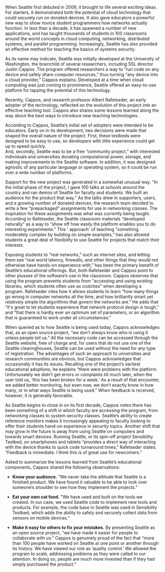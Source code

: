 When Seattle first debuted in 2009, it brought to life several exciting ideas.  For starters, it
demonstrated both the potential of cloud technology that could securely run on donated devices.
It also gave educators a powerful new way to show novice student programmers how networks actually function.
In less than a decade, it has spawned a number of new applications, and has taught thousands of
students in 100 classrooms around the world concepts in cloud computing, networking, distributed systems,
and  parallel programming. Increasingly, Seattle has also provided an effective method for teaching
the basics of systems security.
 
As its name may indicate, Seattle was initially developed at the University of Washington, 
the brainchild of several researchers, including SSL director Justin Cappos. The program 
offered researchers a way to “run code on any device and safely share computer resources,”
thus turning “any device into a cloud provider,” Cappos explains. Developed at a time
when cloud computing was just coming to prominence, Seattle offered an easy-to-use platform
for tapping the potential of this technology. 
 
Recently, Cappos, and research professor Albert Rafetseder, an early adopter of the technology,
reflected on the evolution of this project into an effective teaching tool. 
Cappos also shares some lessons learned along the way about the best ways to introduce
new teaching technologies.
 
According to Cappos, Seattle’s initial set of adopters were intended to be educators. Early on in its 
development, two decisions were made that shaped the overall nature of the project. First, these testbeds
were designed to be easy to use, so developers with little experience could get up to speed quickly.  
And, secondly, Seattle was to be a free “community project,” with interested individuals
and universities donating computational power, storage, and making improvements to the 
Seattle software. In addition, it was designed agnostic of any particular language or operating
system, so it could be run over a wide number of platforms.
 
Support for the new project was generated in a somewhat unusual way. “In the initial
phase of the project, I gave 100 talks at schools around the country and ran
demos of Seattle for faculty and students. We built an audience for the product
that way.” As the talks drew in supporters, users, and a growing number of donated
devices, the research team decided to write a few “prepackaged” assignments for use 
in networking classes. The inspiration for these assignments was what was currently being taught. 
According to Rafetseder, the Seattle classroom materials “developed naturally” as a way to 
“show off how easily the platform enables you to do interesting experiments.” This '
approach' of teaching “something moderately complex by building on simple examples,”
has also allowed students a great deal of flexibility to use Seattle for projects 
that match their interests. 
 
Exposing students to “real networks,” such as internet sites, and letting them see
“real world latency, firewalls, and other things that they would not otherwise have
hands-on experience with,” has been the primary benefit of Seattle’s educational 
offerings. But, both Rafetseder and Cappos point to other plusses of the 
software’s use in the classroom. Cappos observes that using the program prevents
students from “accessing and using existing libraries, which students often 
use as crutches” when developing a program. Rafetseder cites how it allows students
to learn “how many things go wrong in computer networks all the time, and how 
brilliantly smart yet relatively simple the algorithms that govern the networks are.”
He adds that “it's great to let students experience that network protocol design is tough,”
and “that there is hardly ever an optimum set of parameters, or an algorithm that
is guaranteed to work under all circumstances.”
 
When queried as to how Seattle is being used today, Cappos acknowledges that,
as an open source project,  “we don’t always know who is using it unless people
tell us.” All the necessary code can be accessed through the Seattle website, 
free of charge and, for users that do not use one of the Seattle clearinghouses, 
Seattle can be used without the need for any type of registration. The advantages of
such an approach to universities and research communities are obvious, but 
Cappos acknowledges that occasionally it has its issues.  Recalling one of the project’s
earliest educational adoptions, he explains “there were problems with the platform. 
Unfortunately we didn’t get errors or complaints till much later, when the user told us,
‘this has been broken for a week.’ As a result of that encounter, we added better
monitoring, but even now, we don’t exactly know in how many, or in what ways Seattle
is being used.” When feedback is received, however, it is generally favorable.
 
As Seattle begins to close in on its first decade, Cappos notes there has been
something of a shift in which faculty are accessing the program, from networking
classes to system security classes. Seattle’s ability to create reference monitors
makes it increasingly appealing to faculty looking to offer their students hand-on
experience in security topics. Another shift that may grow in the future is away from
using Seattle on computers and towards smart devices. Running Seattle, or its spin-off
project  Sensibility Testbed, on smartphones and tablets “provides a direct way of 
interacting with the device thanks to quick code turnaround times,” Rafetseder states.
“Feedback is immediate. I think this is of great use for newcomers.” 
 
Asked to summarize the lessons learned from Seattle’s educational components, Cappos
shared the following observations:
 
* **Know your audience.** “We never take the attitude that Seattle is a finished product.
We have found it valuable to be able to look over someone’s shoulder to see how
they implement the projects.” 
 
* **Eat your own cat food.** ”We have used and built on the tools we created. In our 
case, we used Seattle code to implement new tools and products. For example, the
code base in Seattle was used in Sensibility Testbed, which adds the ability to
safely and securely collect data from sensors on mobile devices.”
 
* **Make it easy for others to fix your mistakes.** By presenting Seattle as an open
source project, “we have made it easier for people to collaborate with us.” 
Cappos is genuinely proud of the fact that “more than 100 people have worked on
Seattle at one point or another through its history. We have viewed our role as
‘quality control.’ We allowed the program to scale, addressing problems as they
were called to our attention. In doing so, people are much more invested than
if they had simply purchased the product.”
 
